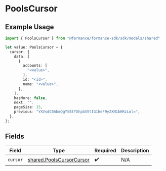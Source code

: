 # PoolsCursor

## Example Usage

```typescript
import { PoolsCursor } from "@formance/formance-sdk/sdk/models/shared";

let value: PoolsCursor = {
  cursor: {
    data: [
      {
        accounts: [
          "<value>",
        ],
        id: "<id>",
        name: "<value>",
      },
    ],
    hasMore: false,
    next: "",
    pageSize: 15,
    previous: "YXVsdCBhbmQgYSBtYXhpbXVtIG1heF9yZXN1bHRzLol=",
  },
};
```

## Fields

| Field                                                                       | Type                                                                        | Required                                                                    | Description                                                                 |
| --------------------------------------------------------------------------- | --------------------------------------------------------------------------- | --------------------------------------------------------------------------- | --------------------------------------------------------------------------- |
| `cursor`                                                                    | [shared.PoolsCursorCursor](../../../sdk/models/shared/poolscursorcursor.md) | :heavy_check_mark:                                                          | N/A                                                                         |